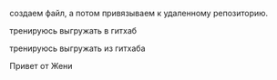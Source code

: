 создаем файл, а потом привязываем к удаленному репозиторию.

тренируюсь выгружать в гитхаб

тренируюсь выгружать из гитхаба

Привет от Жени
